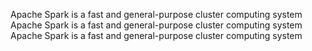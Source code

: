 Apache Spark is a fast and general-purpose cluster computing system
Apache Spark is a fast and general-purpose cluster computing system
Apache Spark is a fast and general-purpose cluster computing system
